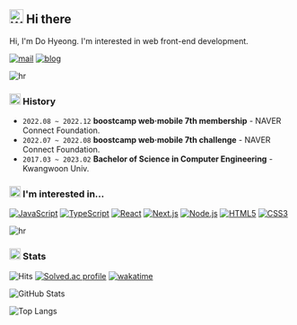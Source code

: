 ## <img src="https://raw.githubusercontent.com/Tarikul-Islam-Anik/Animated-Fluent-Emojis/master/Emojis/Hand%20gestures/Waving%20Hand%20Light%20Skin%20Tone.png" alt="Waving Hand Light Skin Tone" width="25" height="25" /> Hi there

Hi, I'm Do Hyeong. I'm interested in web front-end development.

[![mail](https://img.shields.io/badge/Mail-FB923C?logo=gmail&logoColor=white&style=flat-square)](mailto:kdh@m4nd4r1n.me)
[![blog](https://img.shields.io/badge/Blog-FB923C?logo=vercel&logoColor=white&style=flat-square)](https://blog.m4nd4r1n.me)

![hr](https://capsule-render.vercel.app/api?type=rect&color=0:FB923C,100:FB7185&height=1)

### <img src="https://raw.githubusercontent.com/Tarikul-Islam-Anik/Animated-Fluent-Emojis/master/Emojis/Objects/Floppy%20Disk.png" alt="Floppy Disk" width="20" height="20" /> History

- `2022.08 ~ 2022.12` **boostcamp web·mobile 7th membership** - NAVER Connect Foundation.
- `2022.07 ~ 2022.08` **boostcamp web·mobile 7th challenge** - NAVER Connect Foundation.
- `2017.03 ~ 2023.02` **Bachelor of Science in Computer Engineering** - Kwangwoon Univ.

### <img src="https://raw.githubusercontent.com/Tarikul-Islam-Anik/Animated-Fluent-Emojis/master/Emojis/Travel%20and%20places/Glowing%20Star.png" alt="Glowing Star" width="20" height="20" /> I'm interested in...

[![JavaScript](https://img.shields.io/badge/JavaScript-F7DF1E?logo=javascript&style=flat-square&logoColor=white)](https://developer.mozilla.org/en-US/docs/Web/JavaScript)
[![TypeScript](https://img.shields.io/badge/TypeScript-3178C6?logo=typescript&logoColor=white&style=flat-square)](https://www.typescriptlang.org/)
[![React](https://img.shields.io/badge/React-61DAFB?logo=react&logoColor=white&style=flat-square)](https://react.dev/)
[![Next.js](https://img.shields.io/badge/Next.js-000000?logo=next.js&logoColor=white&style=flat-square)](https://nextjs.org/)
[![Node.js](https://img.shields.io/badge/Node.js-339933?logo=node.js&logoColor=white&style=flat-square)](https://nodejs.org/)
[![HTML5](https://img.shields.io/badge/HTML5-E34F26?logo=html5&logoColor=white&style=flat-square)](https://developer.mozilla.org/en-US/docs/Web/HTML)
[![CSS3](https://img.shields.io/badge/CSS3-1572B6?logo=css3&logoColor=white&style=flat-square)](https://developer.mozilla.org/en-US/docs/Web/CSS)

![hr](https://capsule-render.vercel.app/api?type=rect&color=0:FB923C,100:FB7185&height=1)

### <img src="https://raw.githubusercontent.com/Tarikul-Islam-Anik/Animated-Fluent-Emojis/master/Emojis/Objects/Bar%20Chart.png" alt="Bar Chart" width="20" height="20" /> Stats

![Hits](https://hits.seeyoufarm.com/api/count/incr/badge.svg?url=https%3A%2F%2Fgithub.com%2Fm4nd4r1n&count_bg=%23FB923C&title_bg=%23555555&icon=&icon_color=%23E7E7E7&title=hits&edge_flat=false)
[![Solved.ac profile](https://mazassumnida.wtf/api/mini/generate_badge?boj=m4nd4r1n)](https://solved.ac/m4nd4r1n)
[![wakatime](https://wakatime.com/badge/user/bff0843a-586c-4154-9dbd-e6e0e49b8026.svg)](https://wakatime.com/@m4nd4r1n)

![GitHub Stats](https://github-readme-stats-psi-smoky.vercel.app/api?username=m4nd4r1n&show_icons=true&bg_color=0,FB923C,FB7185&text_color=fff&title_color=fff&hide_border=true&icon_color=fff&hide_rank=true&custom_title=GitHub%20Stats)

![Top Langs](https://github-readme-stats-psi-smoky.vercel.app/api/top-langs/?username=m4nd4r1n&layout=compact&bg_color=0,FB923C,FB7185&text_color=fff&title_color=fff&hide_border=true&hide=java,objective-c&border_radius=4&hide_progress=true)
